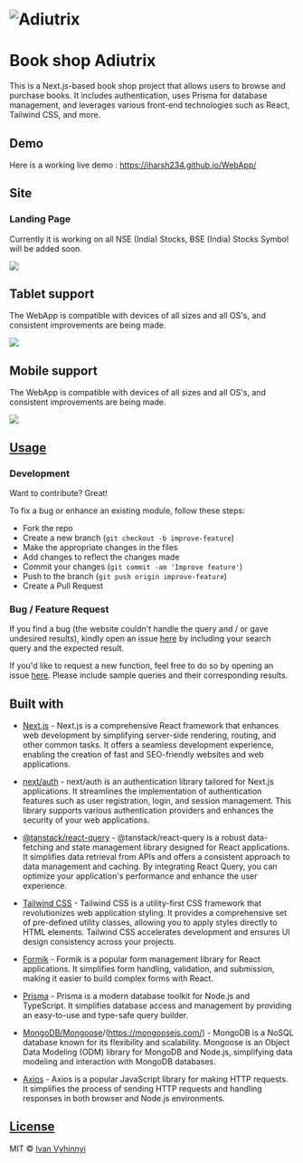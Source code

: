 # ![Adiutrix](https://imgtr.ee/images/2023/10/10/42ceec014a9c8905a5a17f845540c5f4.png)
# Book shop Adiutrix
This is a Next.js-based book shop project that allows users to browse and purchase books. It includes authentication, uses Prisma for database management, and leverages various front-end technologies such as React, Tailwind CSS, and more.


## Demo
Here is a working live demo :  https://iharsh234.github.io/WebApp/


## Site

### Landing Page
Currently it is working on all NSE (India) Stocks, BSE (India) Stocks Symbol will be added soon.

![](https://imgtr.ee/images/2023/10/10/42ceec014a9c8905a5a17f845540c5f4.png)

## Tablet support
The WebApp is compatible with devices of all sizes and all OS's, and consistent improvements are being made.

![](https://imgtr.ee/images/2023/10/10/aa89cd384c7a33a440f6717c592f0c53.png)

## Mobile support
The WebApp is compatible with devices of all sizes and all OS's, and consistent improvements are being made.

![](https://imgtr.ee/images/2023/10/10/af090f40ab24754878daf365e77af136.png)

## [Usage](https://iharsh234.github.io/WebApp/) 

### Development
Want to contribute? Great!

To fix a bug or enhance an existing module, follow these steps:

- Fork the repo
- Create a new branch (`git checkout -b improve-feature`)
- Make the appropriate changes in the files
- Add changes to reflect the changes made
- Commit your changes (`git commit -am 'Improve feature'`)
- Push to the branch (`git push origin improve-feature`)
- Create a Pull Request 

### Bug / Feature Request

If you find a bug (the website couldn't handle the query and / or gave undesired results), kindly open an issue [here](https://github.com/IVxVI/book-shop/issues/new) by including your search query and the expected result.

If you'd like to request a new function, feel free to do so by opening an issue [here](https://github.com/IVxVI/book-shop/issues/new). Please include sample queries and their corresponding results.


## Built with 

- [Next.js](https://nextjs.org/) - Next.js is a comprehensive React framework that enhances web development by simplifying server-side rendering, routing, and other common tasks. It offers a seamless development experience, enabling the creation of fast and SEO-friendly websites and web applications.

- [next/auth](https://next-auth.js.org/) - next/auth is an authentication library tailored for Next.js applications. It streamlines the implementation of authentication features such as user registration, login, and session management. This library supports various authentication providers and enhances the security of your web applications.

- [@tanstack/react-query](https://react-query.tanstack.com/) - @tanstack/react-query is a robust data-fetching and state management library designed for React applications. It simplifies data retrieval from APIs and offers a consistent approach to data management and caching. By integrating React Query, you can optimize your application's performance and enhance the user experience.

- [Tailwind CSS](https://tailwindcss.com/) - Tailwind CSS is a utility-first CSS framework that revolutionizes web application styling. It provides a comprehensive set of pre-defined utility classes, allowing you to apply styles directly to HTML elements. Tailwind CSS accelerates development and ensures UI design consistency across your projects.

- [Formik](https://formik.org/) - Formik is a popular form management library for React applications. It simplifies form handling, validation, and submission, making it easier to build complex forms with React.

- [Prisma](https://www.prisma.io/) - Prisma is a modern database toolkit for Node.js and TypeScript. It simplifies database access and management by providing an easy-to-use and type-safe query builder.

- [MongoDB/Mongoose](https://www.mongodb.com/)/(https://mongoosejs.com/) - MongoDB is a NoSQL database known for its flexibility and scalability. Mongoose is an Object Data Modeling (ODM) library for MongoDB and Node.js, simplifying data modeling and interaction with MongoDB databases.

- [Axios](https://axios-http.com/) - Axios is a popular JavaScript library for making HTTP requests. It simplifies the process of sending HTTP requests and handling responses in both browser and Node.js environments.

## [License](https://github.com/iharsh234/WebApp/blob/master/LICENSE.md)

MIT © [Ivan Vyhinnyi](https://github.com/IVxVI)